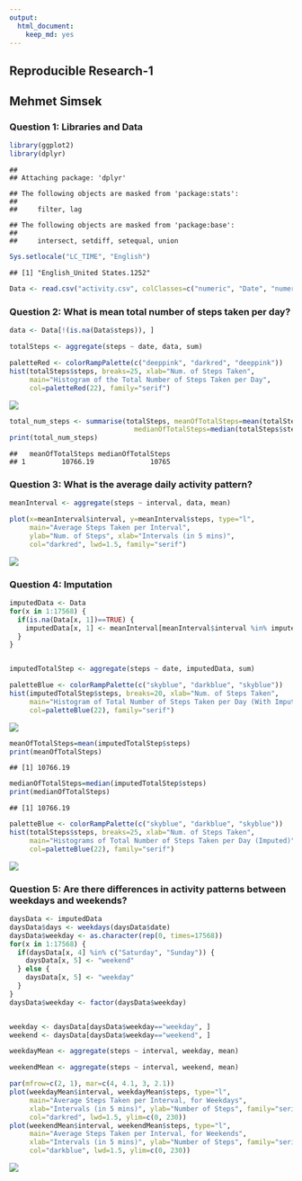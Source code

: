 ```yaml
---
output: 
  html_document: 
    keep_md: yes
---
```


## Reproducible Research-1

## Mehmet Simsek

### Question 1: Libraries and Data

```r
library(ggplot2)
library(dplyr)
```

```
## 
## Attaching package: 'dplyr'
```

```
## The following objects are masked from 'package:stats':
## 
##     filter, lag
```

```
## The following objects are masked from 'package:base':
## 
##     intersect, setdiff, setequal, union
```

```r
Sys.setlocale("LC_TIME", "English")
```

```
## [1] "English_United States.1252"
```

```r
Data <- read.csv("activity.csv", colClasses=c("numeric", "Date", "numeric"))
```


### Question 2: What is mean total number of steps taken per day?

```r
data <- Data[!(is.na(Data$steps)), ]

totalSteps <- aggregate(steps ~ date, data, sum)
```


```r
paletteRed <- colorRampPalette(c("deeppink", "darkred", "deeppink"))
hist(totalSteps$steps, breaks=25, xlab="Num. of Steps Taken", 
     main="Histogram of the Total Number of Steps Taken per Day",
     col=paletteRed(22), family="serif")
```

![](PA1_template_files/figure-html/plot-1-1.png)<!-- -->

```r
total_num_steps <- summarise(totalSteps, meanOfTotalSteps=mean(totalSteps$steps),
                               medianOfTotalSteps=median(totalSteps$steps))
print(total_num_steps)
```

```
##   meanOfTotalSteps medianOfTotalSteps
## 1         10766.19              10765
```


### Question 3: What is the average daily activity pattern?

```r
meanInterval <- aggregate(steps ~ interval, data, mean)
```


```r
plot(x=meanInterval$interval, y=meanInterval$steps, type="l",
     main="Average Steps Taken per Interval",
     ylab="Num. of Steps", xlab="Intervals (in 5 mins)",
     col="darkred", lwd=1.5, family="serif")
```

![](PA1_template_files/figure-html/plot-2-1.png)<!-- -->


### Question 4: Imputation

```r
imputedData <- Data
for(x in 1:17568) {
  if(is.na(Data[x, 1])==TRUE) {
    imputedData[x, 1] <- meanInterval[meanInterval$interval %in% imputedData[x, 3], 2]
  }
}


imputedTotalStep <- aggregate(steps ~ date, imputedData, sum)
```



```r
paletteBlue <- colorRampPalette(c("skyblue", "darkblue", "skyblue"))
hist(imputedTotalStep$steps, breaks=20, xlab="Num. of Steps Taken", 
     main="Histogram of Total Number of Steps Taken per Day (With Imputed Values)",
     col=paletteBlue(22), family="serif")
```

![](PA1_template_files/figure-html/plot-3-1.png)<!-- -->

```r
meanOfTotalSteps=mean(imputedTotalStep$steps)
print(meanOfTotalSteps)
```

```
## [1] 10766.19
```

```r
medianOfTotalSteps=median(imputedTotalStep$steps)
print(medianOfTotalSteps)
```

```
## [1] 10766.19
```


```r
paletteBlue <- colorRampPalette(c("skyblue", "darkblue", "skyblue"))
hist(totalSteps$steps, breaks=25, xlab="Num. of Steps Taken", 
     main="Histograms of Total Number of Steps Taken per Day (Imputed)",
     col=paletteBlue(22), family="serif")
```

![](PA1_template_files/figure-html/plot-4-1.png)<!-- -->

### Question 5: Are there differences in activity patterns between weekdays and weekends?

```r
daysData <- imputedData
daysData$days <- weekdays(daysData$date)
daysData$weekday <- as.character(rep(0, times=17568))
for(x in 1:17568) {
  if(daysData[x, 4] %in% c("Saturday", "Sunday")) {
    daysData[x, 5] <- "weekend"
  } else {
    daysData[x, 5] <- "weekday"
  }
}
daysData$weekday <- factor(daysData$weekday)


weekday <- daysData[daysData$weekday=="weekday", ]
weekend <- daysData[daysData$weekday=="weekend", ]

weekdayMean <- aggregate(steps ~ interval, weekday, mean)
```



```r
weekendMean <- aggregate(steps ~ interval, weekend, mean)
```


```r
par(mfrow=c(2, 1), mar=c(4, 4.1, 3, 2.1))
plot(weekdayMean$interval, weekdayMean$steps, type="l",
     main="Average Steps Taken per Interval, for Weekdays",
     xlab="Intervals (in 5 mins)", ylab="Number of Steps", family="serif",
     col="darkred", lwd=1.5, ylim=c(0, 230))
plot(weekendMean$interval, weekendMean$steps, type="l",
     main="Average Steps Taken per Interval, for Weekends",
     xlab="Intervals (in 5 mins)", ylab="Number of Steps", family="serif",
     col="darkblue", lwd=1.5, ylim=c(0, 230))
```

![](PA1_template_files/figure-html/plot-5-1.png)<!-- -->























